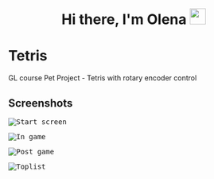 <h1 align="center">Hi there, I'm Olena</a> 
<img src="https://github.com/blackcater/blackcater/raw/main/images/Hi.gif" height="32"/></h1>

# Tetris
GL course Pet Project - Tetris with rotary encoder control

## Screenshots

<kbd> <image src="/Tetris/Screenshoots/1.PNG" alt="Start screen"></kbd>

<kbd> <image src="/Tetris/Screenshoots/2.PNG" alt="In game"></kbd>

<kbd> <image src="/Tetris/Screenshoots/3.PNG" alt="Post game"></kbd>

<kbd> <image src="/Tetris/Screenshoots/4.PNG" alt="Toplist"></kbd>



